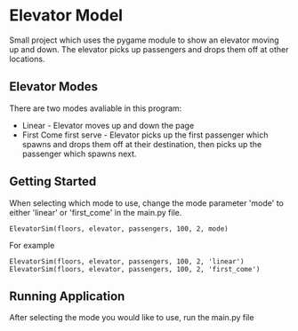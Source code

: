 # Elevator Model

Small project which uses the pygame module to show an elevator moving up and down. The elevator picks up passengers and drops them off at other locations.

## Elevator Modes

There are two modes avaliable in this program:
 * Linear - Elevator moves up and down the page
 * First Come first serve - Elevator picks up the first passenger which spawns and drops them off at their destination, then picks up the passenger which spawns next.
 
## Getting Started

When selecting which mode to use, change the mode parameter 'mode' to either 'linear' or 'first_come' in the main.py file.

```
ElevatorSim(floors, elevator, passengers, 100, 2, mode)
```

For example

```
ElevatorSim(floors, elevator, passengers, 100, 2, 'linear')
ElevatorSim(floors, elevator, passengers, 100, 2, 'first_come')
```

## Running Application

After selecting the mode you would like to use, run the main.py file
